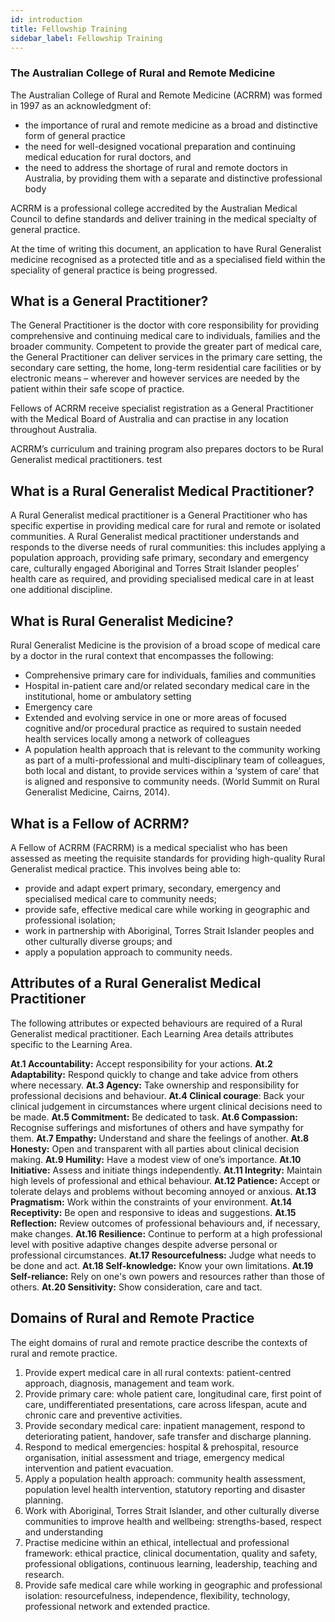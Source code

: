 ```yaml
---
id: introduction
title: Fellowship Training
sidebar_label: Fellowship Training
---
```

### The Australian College of Rural and Remote Medicine

The Australian College of Rural and Remote Medicine (ACRRM) was formed in 1997 as an
acknowledgment of: 

* the importance of rural and remote medicine as a broad and distinctive form of general
  practice
* the need for well-designed vocational preparation and continuing medical education for
  rural doctors, and
* the need to address the shortage of rural and remote doctors in Australia, by providing
  them with a separate and distinctive professional body

ACRRM is a professional college accredited by the Australian Medical Council to define
standards and deliver training in the medical specialty of general practice.

At the time of writing this document, an application to have Rural Generalist medicine
recognised as a protected title and as a specialised field within the speciality of general practice
is being progressed.

## What is a General Practitioner?

The General Practitioner is the doctor with core responsibility for providing comprehensive and
continuing medical care to individuals, families and the broader community. Competent to
provide the greater part of medical care, the General Practitioner can deliver services in the
primary care setting, the secondary care setting, the home, long-term residential care facilities
or by electronic means – wherever and however services are needed by the patient within their
safe scope of practice.

Fellows of ACRRM receive specialist registration as a General Practitioner with the Medical
Board of Australia and can practise in any location throughout Australia.

ACRRM’s curriculum and training program also prepares doctors to be Rural Generalist medical
practitioners. test

## What is a Rural Generalist Medical Practitioner?

A Rural Generalist medical practitioner is a General Practitioner who has specific expertise in
providing medical care for rural and remote or isolated communities. A Rural Generalist medical
practitioner understands and responds to the diverse needs of rural communities: this includes
applying a population approach, providing safe primary, secondary and emergency care,
culturally engaged Aboriginal and Torres Strait Islander peoples’ health care as required, and
providing specialised medical care in at least one additional discipline.

## What is Rural Generalist Medicine?

Rural Generalist Medicine is the provision of a broad scope of medical care by a doctor in the rural context that encompasses the following:

* Comprehensive primary care for individuals, families and communities
* Hospital in-patient care and/or related secondary medical care in the institutional, home
  or ambulatory setting
* Emergency care
* Extended and evolving service in one or more areas of focused cognitive and/or
  procedural practice as required to sustain needed health services locally among a
  network of colleagues
* A population health approach that is relevant to the community working as part of a multi-professional and multi-disciplinary team of colleagues, both
  local and distant, to provide services within a ‘system of care’ that is aligned and
  responsive to community needs. (World Summit on Rural Generalist Medicine, Cairns, 2014).

## What is a Fellow of ACRRM?

A Fellow of ACRRM (FACRRM) is a medical specialist who has been assessed as meeting the
requisite standards for providing high-quality Rural Generalist medical practice.
This involves being able to:

* provide and adapt expert primary, secondary, emergency and specialised medical care
  to community needs;
* provide safe, effective medical care while working in geographic and professional
  isolation;
* work in partnership with Aboriginal, Torres Strait Islander peoples and other culturally
  diverse groups; and
* apply a population approach to community needs.

## Attributes of a Rural Generalist Medical Practitioner

The following attributes or expected behaviours are required of a Rural Generalist medical practitioner. Each Learning Area details attributes specific to the Learning Area. 

**At.1     	Accountability:** Accept responsibility for your actions.
**At.2     	Adaptability:** Respond quickly to change and take advice from others where necessary.
**At.3     	Agency:** Take ownership and responsibility for professional decisions and behaviour.
**At.4     	Clinical courage**: Back your clinical judgement in circumstances where urgent clinical decisions need to    be made.
**At.5     	Commitment:** Be dedicated to task.
**At.6     	Compassion:** Recognise sufferings and misfortunes of others and have sympathy for them.
**At.7     	Empathy:** Understand and share the feelings of another.
**At.8     	Honesty:** Open and transparent with all parties about clinical decision making.
**At.9     	Humility:** Have a modest view of one’s importance.
**At.10     	Initiative:** Assess and initiate things independently.
**At.11     	Integrity:** Maintain high levels of professional and ethical behaviour.
**At.12     	Patience:** Accept or tolerate delays and problems without becoming annoyed or anxious.
**At.13     	Pragmatism:** Work within the constraints of your environment.
**At.14     	Receptivity:** Be open and responsive to ideas and suggestions.
**At.15     	Reflection:** Review outcomes of professional behaviours and, if necessary, make changes.
**At.16     	Resilience:** Continue to perform at a high professional level with positive adaptive changes despite adverse personal or professional circumstances.
**At.17     	Resourcefulness:** Judge what needs to be done and act. 
**At.18     	Self-knowledge:** Know your own limitations.
**At.19     	Self-reliance:** Rely on one's own powers and resources rather than those of others.
**At.20     	Sensitivity:** Show consideration, care and tact.

## Domains of Rural and Remote Practice

The eight domains of rural and remote practice describe the contexts of rural and remote
practice.

1. Provide expert medical care in all rural contexts: patient-centred approach, diagnosis,
   management and team work.
2. Provide primary care: whole patient care, longitudinal care, first point of care,
   undifferentiated presentations, care across lifespan, acute and chronic care and
   preventive activities.
3. Provide secondary medical care: inpatient management, respond to deteriorating
   patient, handover, safe transfer and discharge planning.
4. Respond to medical emergencies: hospital & prehospital, resource organisation, initial
   assessment and triage, emergency medical intervention and patient evacuation.
5. Apply a population health approach: community health assessment, population level
   health intervention, statutory reporting and disaster planning.
6. Work with Aboriginal, Torres Strait Islander, and other culturally diverse communities to
   improve health and wellbeing: strengths-based, respect and understanding
7. Practise medicine within an ethical, intellectual and professional framework: ethical
   practice, clinical documentation, quality and safety, professional obligations, continuous
   learning, leadership, teaching and research.
8. Provide safe medical care while working in geographic and professional isolation:
   resourcefulness, independence, flexibility, technology, professional network and
   extended practice.